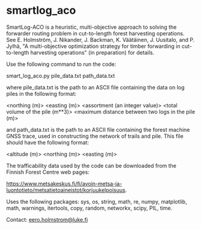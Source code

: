 # smartlog_aco
SmartLog-ACO is a heuristic, multi-objective approach to solving the forwarder routing problem in cut-to-length forest harvesting operations. See E. Holmström, J. Nikander, J. Backman, K. Väätäinen, J. Uusitalo, and P. Jylhä, "A multi-objective optimization strategy for timber forwarding in cut-to-length harvesting operations" (in preparation) for details.

Use the following command to run the code:

smart_log_aco.py pile_data.txt path_data.txt

where pile_data.txt is the path to an ASCII file containing the data on log piles in the following format:

<northing (m)> <easting (m)> <assortment (an integer value)> <total volume of the pile (m**3)> <number of logs in the pile> <maximum distance between two logs in the pile (m)>
  
and path_data.txt is the path to an ASCII file containing the forest machine GNSS trace, used in constructing the network of trails and pile. This file should have the following format:
  
<altitude (m)> <northing (m)> <easting (m)>
  
The trafficability data used by the code can be downloaded from the Finnish Forest Centre web pages:
  
https://www.metsakeskus.fi/fi/avoin-metsa-ja-luontotieto/metsatietoaineistot/korjuukelpoisuus.

Uses the following packages: sys, os, string, math, re, numpy, matplotlib, math, warnings, itertools, copy, random, networkx, scipy, PIL, time.

Contact: eero.holmstrom@luke.fi
